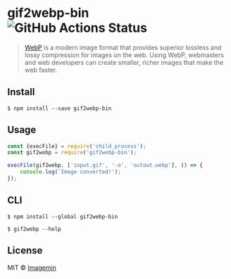 # gif2webp-bin ![GitHub Actions Status](https://github.com/imagemin/gif2webp-bin/workflows/test/badge.svg?branch=master)

> [WebP](https://developers.google.com/speed/webp/) is a modern image format that provides superior lossless and lossy compression for images on the web. Using WebP, webmasters and web developers can create smaller, richer images that make the web faster.


## Install

```
$ npm install --save gif2webp-bin
```


## Usage

```js
const {execFile} = require('child_process');
const gif2webp = require('gif2webp-bin');

execFile(gif2webp, ['input.gif', '-o', 'outout.webp'], () => {
	console.log('Image converted!');
});
```


## CLI

```
$ npm install --global gif2webp-bin
```

```
$ gif2webp --help
```


## License

MIT © [Imagemin](https://github.com/imagemin)
